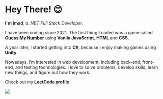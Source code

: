 # Hey There! 😊

**I'm Imad**, *a .NET Full Stack Developer.*

I have been coding since 2021. The first thing I coded was a game called **[Guess My Number](https://github.com/getimad/guess-my-number)** using **Vanila JavaScript**, **HTML** and **CSS**.

A year later, I started getting into **C#**, because I enjoy making games using **Unity**.

Nowadays, I’m interested in web development, including back-end, front-end, and testing technologies. I love to solve problems, develop skills, learn new things, and figure out how they work. 

Check out my **[LeetCode profile](https://leetcode.com/getimad)**.

<!-- My top skills -->
<div>
  <picture>
    <img src="https://skillicons.dev/icons?i=dotnet,cs,ts,react,tailwind" />
  </picture>
</div>
